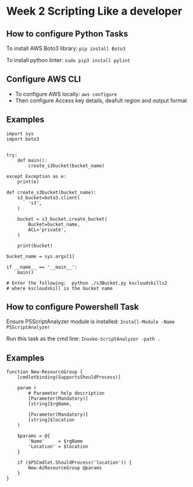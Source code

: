 # Week 2 Scripting Like a developer


## How to configure Python Tasks
To install AWS Boto3 library: ```pip install Boto3```

To install python linter: ```sudo pip3 install pylint```

## Configure AWS CLI
* To configure AWS locally: ```aws configure```
* Then configure Access key details, deafult region and output format

## Examples

```
import sys
import boto3


try:
    def main():
        create_s3bucket(bucket_name)

except Exception as e:
    print(e)

def create_s3bucket(bucket_name):
    s3_bucket=boto3.client(
        's3',
    )

    bucket = s3_bucket.create_bucket(
        Bucket=bucket_name,
        ACL='private',
    )

    print(bucket)

bucket_name = sys.argv[1]

if __name__ == '__main__':
    main()

# Enter the following:  python ./s3Bucket.py kscloudskills2
# where kscloudskill is the bucket name
```

## How to configure Powershell Task
Ensure PSScriptAnalyzer module is installed: ```Install-Module -Name PSScriptAnalyzer```

Run this task as the cmd line: ```Invoke-ScriptAnalyzer -path .```

## Examples

```
function New-ResourceGroup {
    [cmdletbinding(SupportsShouldProcess)]

    param (
        # Parameter help description
        [Parameter(Mandatory)]
        [string]$rgName,

        [Parameter(Mandatory)]
        [string]$location
    )

    $params = @{
        'Name'     = $rgName
        'Location' = $location
    }

    if ($PSCmdlet.ShouldProcess('location')) {
        New-AzResourceGroup @params
    }   
}
```
